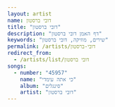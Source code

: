 ```yaml
---
layout: artist
name: דובי ברסטון
title: "דובי ברסטון"
description: "דף האמן דובי ברסטון"
keywords: "שירים, מוזיקה, דובי ברסטון"
permalink: /artists/דובי-ברסטון
redirect_from:
  - /artists/list/דובי ברסטון
songs:
  - number: "45957"
    name: "כי אתה עימדי"
    album: "סינגלים"
    artist: "דובי ברסטון"
---
```

